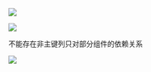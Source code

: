 

![](https://gitee.com/hxc8/images8/raw/master/img/202407191058727.jpg)



![](https://gitee.com/hxc8/images8/raw/master/img/202407191058104.jpg)

不能存在非主键列只对部分组件的依赖关系



![](https://gitee.com/hxc8/images8/raw/master/img/202407191058818.jpg)





